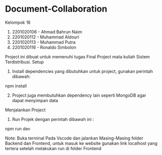# Document-Collaboration
 Kelompok 16
 1. 2201020106 - Ahmad Bahrun Naim
 2. 2201020112 - Muhammad Aldouri
 3. 2201020113 - Muhammad Putra
 4. 2201020116 - Ronaldo Simbolon

Project ini dibuat untuk memenuhi tugas Final Project mata kuliah Sistem Terdistribusi.
Setup
1. Install dependencies yang dibutuhkan untuk project, gunakan perintah dibawah:

npm install

2. Project juga membutuhkan dependency lain seperti MongoDB agar dapat menyimpan data


Menjalankan Project
1. Run Projek dengan perintah dibawah ini :

npm run dev

Note: Buka terminal Pada Vscode dan jalankan Masing-Masing folder Backend dan Frontend, untuk masuk ke website gunakan link localhost yang tertera setelah melakukan run di folder Frontend
